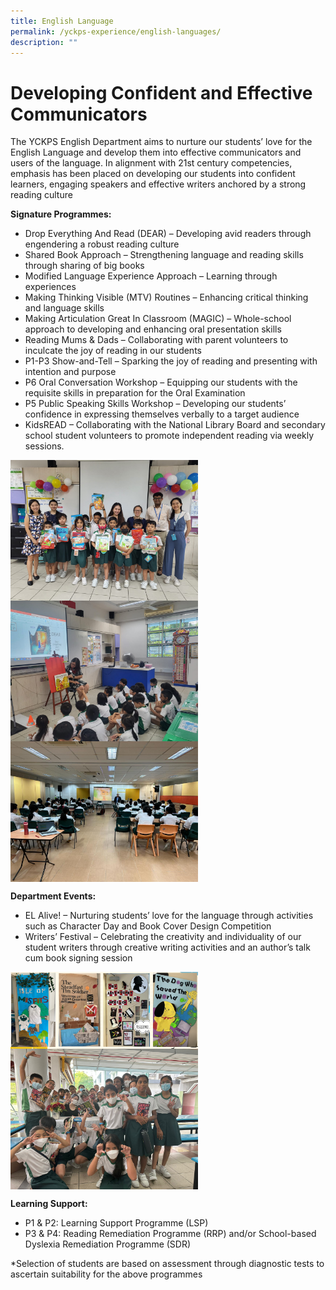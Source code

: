 ```yaml
---
title: English Language
permalink: /yckps-experience/english-languages/
description: ""
---
```

# Developing Confident and Effective Communicators 

The YCKPS English Department aims to nurture our students’ love for the English Language and develop them into effective communicators and users of the language. In alignment with 21st century competencies, emphasis has been placed on developing our students into confident learners, engaging speakers and effective writers anchored by a strong reading culture

**Signature Programmes:**

*   Drop Everything And Read (DEAR) – Developing avid readers through engendering a robust reading culture
* Shared Book Approach – Strengthening language and reading skills through sharing of big books
* Modified Language Experience Approach – Learning through experiences
* Making Thinking Visible (MTV) Routines – Enhancing critical thinking and language skills
* Making Articulation Great In Classroom (MAGIC) – Whole-school approach to developing and enhancing oral presentation skills
* Reading Mums &amp; Dads – Collaborating with parent volunteers to inculcate the joy of reading in our students 
* P1-P3 Show-and-Tell – Sparking the joy of reading and presenting with intention and purpose
* P6 Oral Conversation Workshop – Equipping our students with the requisite skills in preparation for the Oral Examination  
* P5 Public Speaking Skills Workshop – Developing our students’ confidence in expressing themselves verbally to a target audience 
* KidsREAD – Collaborating with the National Library Board and secondary school student volunteers to promote independent reading via weekly sessions. 

<img src="/images/2023/English/kidsread%20-%20n%20ng.jpeg" style="width:300px;height:auto;" align="center"><br>
<img src="/images/2023/English/reading%20mums%20&amp;%20dads%20-%20n%20ng.jpeg" style="width:300px;height:auto;" align="center"><br>
<img src="/images/2023/English/p6%20oral%20conversation%20workshop%20-%20n%20ng.jpeg" style="width:300px;height:auto;" align="center">

**Department Events:**

*  EL Alive! – Nurturing students’ love for the language through activities such as Character Day and Book Cover Design Competition 
*  Writers’ Festival – Celebrating the creativity and individuality of our student writers through creative writing activities and an author’s talk cum book signing session

<img src="/images/2023/English/book%20cover%20design%20competition%20-%20n%20ng.PNG" style="width:300px;height:auto;" align="center"><br>
<img src="/images/2023/English/authors'%20talk%20&amp;%20book%20signing%20session%20-%20n%20ng.jpeg" style="width:300px;height:auto;" align="center">

**Learning Support:**

*   P1 &amp; P2: Learning Support Programme (LSP)
*   P3 &amp; P4: Reading Remediation Programme (RRP) and/or School-based Dyslexia Remediation Programme (SDR)

\*Selection of students are based on assessment through diagnostic tests to ascertain suitability for the above programmes